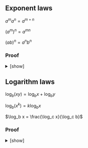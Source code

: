 ## Exponent laws

$`a^m a^n = a^{m + n}`$

$`(a^m)^n = a^{mn}`$

$`(ab)^n = a^n b^n`$

### Proof

<details>
<summary>[show]</summary>

Let $a$ be a real number, and $m$ and $n$ be positive integers. By induction on $n$:

Base case ($n = 1$):
<br>
$a^m a^1 = a^m a = a^{m + 1}$.

Inductive step:
<br>
Assume $a^m a^n = a^{m + n}$. Then:

$`
\begin{align}
a^m a^{n + 1}
&= a^m (a^n a) \\
&= (a^m a^n) a \\
&= a^{m + n} a \\
&= a^{(m + n) + 1} \\
&= a^{m + (n + 1)}.
\end{align}
`$

</details>

## Logarithm laws

$`\log_b (xy) = \log_b x + \log_b y`$

$`\log_b (x^k) = k \log_b x`$

$`\log_b x = \frac{\log_c x}{\log_c b}`$

### Proof

<details>
<summary>[show]</summary>

$`
\begin{align}
\log_b (xy)
&= \log_b (b^{\log_b x} b^{\log_b y}) \\
&= \log_b (b^{\log_b x + \log_b y}) \\
&= \log_b x + \log_b y
\end{align}
`$

$`
\begin{align}
\log_b (x^k)
&= \log_b [(b^{\log_b x})^k] \\
&= \log_b (b^{k \log_b x}) \\
&= k \log_b x
\end{align}
`$

$`
\begin{align}
\log_b x
&= \frac{\log_b x \cdot \log_c b}{\log_c b} \\
&= \frac{\log_c (b^{\log_b x})}{\log_c b} \\
&= \frac{\log_c x}{\log_c b}
\end{align}
`$

</details>
